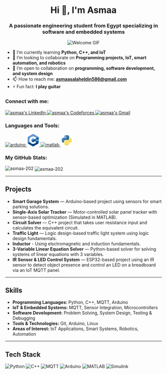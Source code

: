 <h1 align="center">Hi 👋, I'm Asmaa</h1>
<h3 align="center">A passionate engineering student from Egypt specializing in software and embedded systems</h3>
<p align="center">
  <img src="https://i.pinimg.com/originals/74/40/21/7440210cfa7f959af99fb330c50127d5.gif" alt="Welcome GIF" width="400" />
</p>



- 🌱 I’m currently learning **Python, C++, and IoT**
- 👯 I’m looking to collaborate on **Programming projects, IoT, smart automation, and robotics**
- 🤝 I’m open to collaboration on **programming, software development, and system design**
- 📫 How to reach me: **asmaasalaheldin586@gmail.com**
- ⚡ Fun fact: **I play guitar**

<h3 align="left">Connect with me:</h3>
<p align="left">
  <a href="https://www.linkedin.com/in/asmaa-salaheldin-0695a3288?utm_source=share&utm_campaign=share_via&utm_content=profile&utm_medium=android_app" target="blank">
    <img align="center" src="https://raw.githubusercontent.com/rahuldkjain/github-profile-readme-generator/master/src/images/icons/Social/linked-in-alt.svg" alt="asmaa's LinkedIn" height="30" width="40" />
  </a>
  <a href="https://codeforces.com/profile/asmaa_salaheldin_2300181" target="blank">
    <img align="center" src="https://raw.githubusercontent.com/rahuldkjain/github-profile-readme-generator/master/src/images/icons/Social/codeforces.svg" alt="asmaa's Codeforces" height="30" width="40" />
  </a>
  <a href="mailto:asmaasalaheldin586@gmail.com" target="blank">
    <img align="center" src="https://img.shields.io/badge/Email-1D72B8?style=for-the-badge&logo=gmail&logoColor=white" alt="asmaa's Gmail" height="30" width="40" />
  </a>
</p>

<h3 align="left">Languages and Tools:</h3>
<p align="left">
  <a href="https://www.arduino.cc/" target="_blank" rel="noreferrer">
    <img src="https://cdn.worldvectorlogo.com/logos/arduino-1.svg" alt="arduino" width="40" height="40"/>
  </a>
  <a href="https://www.w3schools.com/cpp/" target="_blank" rel="noreferrer">
    <img src="https://raw.githubusercontent.com/devicons/devicon/master/icons/cplusplus/cplusplus-original.svg" alt="cplusplus" width="40" height="40"/>
  </a>
  <a href="https://www.mathworks.com/" target="_blank" rel="noreferrer">
    <img src="https://upload.wikimedia.org/wikipedia/commons/2/21/Matlab_Logo.png" alt="matlab" width="40" height="40"/>
  </a>
  <a href="https://www.python.org" target="_blank" rel="noreferrer">
    <img src="https://raw.githubusercontent.com/devicons/devicon/master/icons/python/python-original.svg" alt="python" width="40" height="40"/>
  </a>
</p>

<h3 align="left">My GitHub Stats:</h3>
<p>
  <img align="left" src="https://github-readme-stats.vercel.app/api/top-langs?username=asmaa-202&show_icons=true&locale=en&layout=compact&card_width=400&bg_color=FFFFFF&text_color=000000&title_color=F4C2C2" alt="asmaa-202" />
</p>

<p>&nbsp;<img align="center" src="https://github-readme-stats.vercel.app/api?username=asmaa-202&show_icons=true&locale=en&bg_color=FFFFFF&text_color=000000&title_color=F4C2C2" alt="asmaa-202" /></p>

---

## Projects

- **Smart Garage System** — Arduino-based project using sensors for smart parking solutions.
- **Single-Axis Solar Tracker** — Motor-controlled solar panel tracker with sensor-based optimization (Simulated in MATLAB).
- **Circuit Solver** — C++ project that takes user resistance input and calculates the equivalent circuit.
- **Traffic Light** — Logic design-based traffic light system using logic design fundamentals.
- **Inductor** - Using elsctromagnetic and induction fundamentals.
- **3-Variable Linear Equation Solver** — Python-based solver for solving systems of linear equations with 3 variables.
- **IR Sensor & LED Control System** — ESP32-based project using an IR sensor to detect object presence and control an LED on a breadboard via an IoT MQTT panel.

---

## Skills

- **Programming Languages:** Python, C++, MQTT, Arduino
- **IoT & Embedded Systems:** MQTT, Sensor Integration, Microcontrollers
- **Software Development:** Problem Solving, System Design, Testing & Debugging
- **Tools & Technologies:** Git, Arduino, Linux
- **Areas of Interest:** IoT Applications, Smart Systems, Robotics, Automation

---

## Tech Stack

![Python](https://img.shields.io/badge/Python-3776AB?style=for-the-badge&logo=python&logoColor=white)
![C++](https://img.shields.io/badge/C++-00599C?style=for-the-badge&logo=c%2b%2b&logoColor=white)
![MQTT](https://img.shields.io/badge/MQTT-660066?style=for-the-badge&logo=eclipse-mosquitto&logoColor=white)
![Arduino](https://img.shields.io/badge/Arduino-00979D?style=for-the-badge&logo=arduino&logoColor=white)
![MATLAB](https://img.shields.io/badge/MATLAB-FC3D21?style=for-the-badge&logo=matlab&logoColor=white)
![Simulink](https://img.shields.io/badge/Simulink-004B87?style=for-the-badge&logo=simulink&logoColor=white)

